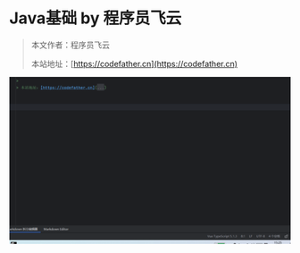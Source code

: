# Java基础 by 程序员飞云

> 本文作者：程序员飞云
>
> 本站地址：[https://codefather.cn](https://codefather.cn)


![图片](./img.png)
